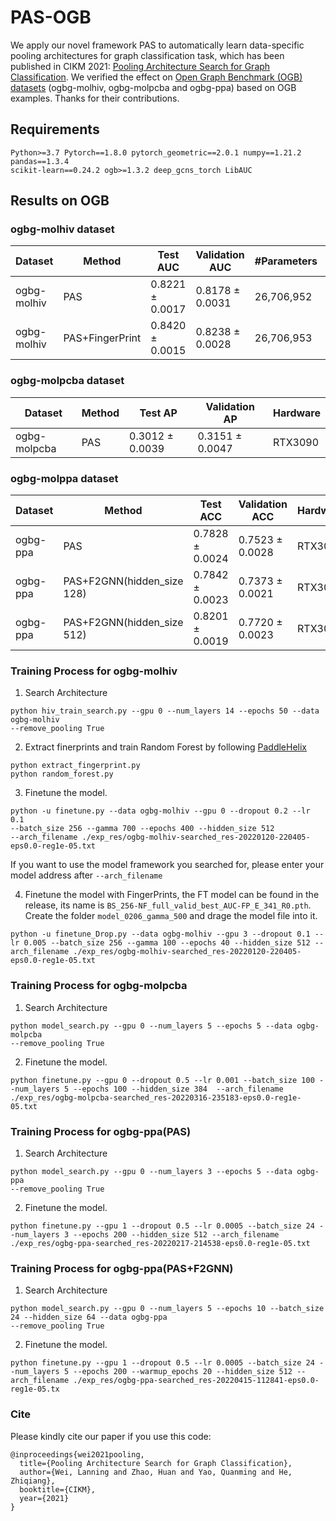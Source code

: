 # PAS-OGB
We apply our novel framework PAS to automatically learn data-specific pooling architectures for graph classification task, which has been published in CIKM 2021: [Pooling Architecture Search for Graph Classification](https://arxiv.org/pdf/2108.10587.pdf).
We verified the effect on [Open Graph Benchmark (OGB) datasets](https://ogb.stanford.edu/docs/leader_graphprop/) (ogbg-molhiv, ogbg-molpcba and ogbg-ppa) based on OGB examples. Thanks for their contributions.

## Requirements
```
Python>=3.7 Pytorch==1.8.0 pytorch_geometric==2.0.1 numpy==1.21.2 pandas==1.3.4 
scikit-learn==0.24.2 ogb>=1.3.2 deep_gcns_torch LibAUC 
```

## Results on OGB
### ogbg-molhiv dataset

|  Dataset   | Method  | Test AUC   | Validation AUC  | #Parameters |Hardware  |
|  ----  | ----  | ----  | ----  |----  |----  |
| ogbg-molhiv  | PAS | 0.8221 ± 0.0017  | 0.8178 ± 0.0031 |26,706,952| RTX3090 |
| ogbg-molhiv  | PAS+FingerPrint | 0.8420 ± 0.0015  | 0.8238 ± 0.0028 | 26,706,953| RTX3090 |


### ogbg-molpcba dataset

|  Dataset   | Method  | Test AP   | Validation AP   |Hardware  |
|  ----  | ----  | ----  | ----  |----  |
| ogbg-molpcba  | PAS | 0.3012 ± 0.0039  | 0.3151 ± 0.0047 | RTX3090 |

### ogbg-molppa dataset


|  Dataset   | Method  | Test ACC   | Validation ACC  |Hardware  |
|  ----  | ----  | ----  | ----  |----  |
| ogbg-ppa  | PAS | 0.7828 ± 0.0024  | 0.7523 ± 0.0028 | RTX3090 |
| ogbg-ppa  | PAS+F2GNN(hidden_size 128) | 0.7842 ± 0.0023  | 0.7373 ± 0.0021 | RTX3090 |
| ogbg-ppa  | PAS+F2GNN(hidden_size 512) | 0.8201 ± 0.0019  | 0.7720 ± 0.0023 | RTX3090 |


### Training Process for ogbg-molhiv
 1. Search Architecture

```
python hiv_train_search.py --gpu 0 --num_layers 14 --epochs 50 --data ogbg-molhiv
--remove_pooling True
```
2. Extract finerprints and train Random Forest by following [PaddleHelix](https://github.com/PaddlePaddle/PaddleHelix/tree/dev/competition/ogbg_molhiv)
```
python extract_fingerprint.py
python random_forest.py
```
3. Finetune the model.

```
python -u finetune.py --data ogbg-molhiv --gpu 0 --dropout 0.2 --lr 0.1 
--batch_size 256 --gamma 700 --epochs 400 --hidden_size 512 
--arch_filename ./exp_res/ogbg-molhiv-searched_res-20220120-220405-eps0.0-reg1e-05.txt
```
If you want to use the model framework you searched for, please enter your model address after ```--arch_filename```

4. Finetune the model with FingerPrints, the FT model can be found in the release, its name is ```BS_256-NF_full_valid_best_AUC-FP_E_341_R0.pth```.
Create the folder ```model_0206_gamma_500``` and drage the model file into it.

```
python -u finetune_Drop.py --data ogbg-molhiv --gpu 3 --dropout 0.1 --lr 0.005 --batch_size 256 --gamma 100 --epochs 40 --hidden_size 512 --arch_filename ./exp_res/ogbg-molhiv-searched_res-20220120-220405-eps0.0-reg1e-05.txt
```

### Training Process for ogbg-molpcba

 1. Search Architecture
```
python model_search.py --gpu 0 --num_layers 5 --epochs 5 --data ogbg-molpcba
--remove_pooling True
```
2. Finetune the model.

```
python finetune.py --gpu 0 --dropout 0.5 --lr 0.001 --batch_size 100 --num_layers 5 --epochs 100 --hidden_size 384  --arch_filename ./exp_res/ogbg-molpcba-searched_res-20220316-235183-eps0.0-reg1e-05.txt
```


### Training Process for ogbg-ppa(PAS)

 1. Search Architecture
```
python model_search.py --gpu 0 --num_layers 3 --epochs 5 --data ogbg-ppa
--remove_pooling True
```
2. Finetune the model.

```
python finetune.py --gpu 1 --dropout 0.5 --lr 0.0005 --batch_size 24 --num_layers 3 --epochs 200 --hidden_size 512 --arch_filename ./exp_res/ogbg-ppa-searched_res-20220217-214538-eps0.0-reg1e-05.txt
```

### Training Process for ogbg-ppa(PAS+F2GNN)

 1. Search Architecture
```
python model_search.py --gpu 0 --num_layers 5 --epochs 10 --batch_size 24 --hidden_size 64 --data ogbg-ppa
--remove_pooling True
```
2. Finetune the model.

```
python finetune.py --gpu 1 --dropout 0.5 --lr 0.0005 --batch_size 24 --num_layers 5 --epochs 200 --warmup_epochs 20 --hidden_size 512 --arch_filename ./exp_res/ogbg-ppa-searched_res-20220415-112841-eps0.0-reg1e-05.tx
```

### Cite
Please kindly cite our paper if you use this code:
```
@inproceedings{wei2021pooling,
  title={Pooling Architecture Search for Graph Classification},
  author={Wei, Lanning and Zhao, Huan and Yao, Quanming and He, Zhiqiang},
  booktitle={CIKM},
  year={2021}
}
```
